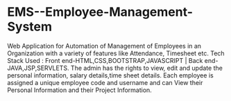 # EMS--Employee-Management-System
Web Application for Automation of Management of Employees in an Organization with a variety of features like Attendance, Timesheet etc.
Tech Stack Used : Front end-HTML,CSS,BOOTSTRAP,JAVASCRIPT | Back end-JAVA,JSP,SERVLETS. The admin has the rights to view, edit and update the personal information, salary details,time sheet details. Each employee is assigned a unique employee code and username and can View their Personal Information and their Project Information.
